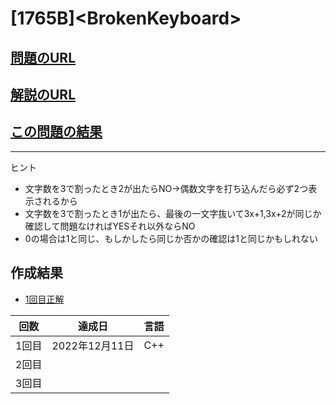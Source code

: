 # \[1765B\]\<BrokenKeyboard\>

## [問題のURL](https://codeforces.com/problemset/problem/1765/B)

## [解説のURL](https://codeforces.com/blog/entry/109642)

## [この問題の結果](https://codeforces.com/contest/1765/status/B)

---

ヒント

* 文字数を3で割ったとき2が出たらNO→偶数文字を打ち込んだら必ず2つ表示されるから
* 文字数を3で割ったとき1が出たら、最後の一文字抜いて3x+1,3x+2が同じか確認して問題なければYESそれ以外ならNO
* 0の場合は1と同じ、もしかしたら同じか否かの確認は1と同じかもしれない

## 作成結果

* [1回目正解](https://codeforces.com/contest/1765/submission/184683040)

| 回数 | 達成日 | 言語 |
| --- | ----- | ---- |
| 1回目 | 2022年12月11日 | C++ |
| 2回目 |  |  |
| 3回目 |  |  |


